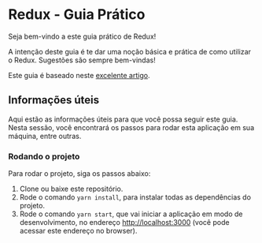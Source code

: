 # Redux - Guia Prático

Seja bem-vindo a este guia prático de Redux!

A intenção deste guia é te dar uma noção básica e prática de como utilizar o Redux. Sugestões são sempre bem-vindas!

Este guia é baseado neste [excelente artigo](https://www.robinwieruch.de/react-redux-tutorial).

## Informações úteis

Aqui estão as informações úteis para que você possa seguir este guia. Nesta sessão, você encontrará os passos para rodar esta aplicação em sua máquina, entre outras.

### Rodando o projeto

Para rodar o projeto, siga os passos abaixo:

1. Clone ou baixe este repositório.
2. Rode o comando `yarn install`, para instalar todas as dependências do projeto.
3. Rode o comando `yarn start`, que vai iniciar a aplicação em modo de desenvolvimento, no endereço [http://localhost:3000](http://localhost:3000) (você pode acessar este endereço no browser).

